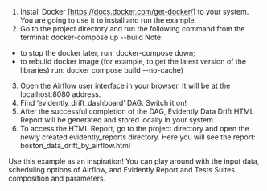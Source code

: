1. Install Docker [https://docs.docker.com/get-docker/] to your system. You are going to use it to install and run the example.
2. Go to the project directory and run the following command from the terminal: docker-compose up --build 
Note:
* to stop the docker later, run:  docker-compose down; 
* to rebuild docker image (for example, to get the latest version of the libraries) run:  docker compose build --no-cache)
3. Open the Airflow user interface in your browser. It will be at the localhost:8080 address.
4. Find ‘evidently_drift_dashboard’ DAG. Switch it on!
5. After the successful completion of the DAG, Evidently Data Drift HTML Report will be generated and stored locally in your system. 
6. To access the HTML Report, go to the project directory and open the newly created evidently_reports directory. Here you will see the report: boston_data_drift_by_airflow.html

Use this example as an inspiration! You can play around with the input data, scheduling options of Airflow, and Evidently Report and Tests Suites composition and parameters.
